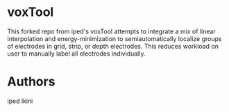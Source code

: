 # voxTool
This forked repo from iped's voxTool attempts to integrate a mix of linear interpolation and energy-minimization to semiautomatically localize groups of electrodes in grid, strip, or depth electrodes. This reduces workload on user to manually label all electrodes individually.

# Authors
iped
lkini
